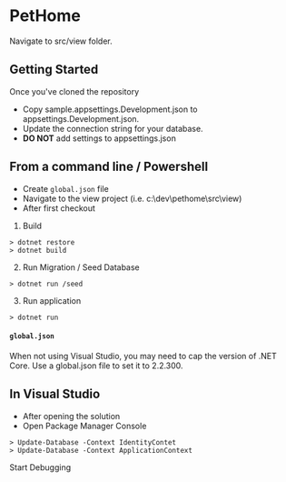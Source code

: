 # PetHome

Navigate to src/view folder.

## Getting Started

Once you've cloned the repository

- Copy sample.appsettings.Development.json to appsettings.Development.json.
- Update the connection string for your database.
- **DO NOT** add settings to appsettings.json

## From a command line / Powershell

- Create `global.json` file
- Navigate to the view project (i.e. c:\dev\pethome\src\view)
- After first checkout

1. Build

```
> dotnet restore
> dotnet build
```

2. Run Migration / Seed Database

```
> dotnet run /seed
```

3. Run application

```
> dotnet run
```

#### `global.json`

When not using Visual Studio, you may need to cap the version of .NET Core. Use a global.json file to set it to 2.2.300.

## In Visual Studio

- After opening the solution
- Open Package Manager Console

```
> Update-Database -Context IdentityContet
> Update-Database -Context ApplicationContext
```

Start Debugging
